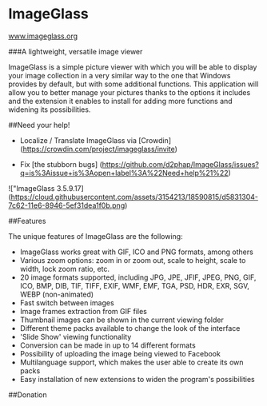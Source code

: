 ImageGlass
==
www.imageglass.org

###A lightweight, versatile image viewer


ImageGlass is a simple picture viewer with which you will be able to display your image collection in a very similar way to the one that Windows provides by default, but with some additional functions. This application will allow you to better manage your pictures thanks to the options it includes and the extension it enables to install for adding more functions and widening its possibilities.


##Need your help!
- Localize / Translate ImageGlass via [Crowdin] (https://crowdin.com/project/imageglass/invite)

- Fix [the stubborn bugs] (https://github.com/d2phap/ImageGlass/issues?q=is%3Aissue+is%3Aopen+label%3A%22Need+help%21%22)




!["ImageGlass 3.5.9.17] (https://cloud.githubusercontent.com/assets/3154213/18590815/d5831304-7c62-11e6-8946-5ef31dea1f0b.png)


##Features

The unique features of ImageGlass are the following:
<ul>
<li>ImageGlass works great with GIF, ICO and PNG formats, among others</li>
<li>Various zoom options: zoom in or zoom out, scale to height, scale to width, lock zoom ratio, etc.</li>
<li>20 image formats supported, including JPG, JPE, JFIF, JPEG, PNG, GIF, ICO, BMP, DIB, TIF, TIFF, EXIF, WMF, EMF, TGA, PSD, HDR, EXR, SGV, WEBP (non-animated)</li>
<li>Fast switch between images</li>
<li>Image frames extraction from GIF files</li>
<li>Thumbnail images can be shown in the current viewing folder</li>
<li>Different theme packs available to change the look of the interface</li>
<li>'Slide Show' viewing functionality</li>
<li>Conversion can be made in up to 14 different formats</li>
<li>Possibility of uploading the image being viewed to Facebook</li>
<li>Multilanguage support, which makes the user able to create its own packs</li>
<li>Easy installation of new extensions to widen the program's possibilities</li>

</ul>


##Donation

<a style="text-align: center;
display: inline-block;
font-weight: bold;" href="https://www.paypal.com/cgi-bin/webscr?cmd=_donations&business=UXQD2JFGL6C98&lc=VN&item_name=ImageGlass%20software%20donation&item_number=igdonation&currency_code=USD&bn=PP%2dDonationsBF%3abtn_donate_LG%2egif%3aNonHosted" target="_blank">
<img src="https://www.paypalobjects.com/en_US/i/btn/btn_donateCC_LG.gif" alt="" />
</a>
